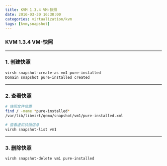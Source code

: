 ```yaml
---
title: KVM 1.3.4 VM-快照
date: 2016-03-30 16:30:00
categories: virtualization/kvm
tags: [kvm,snapshot]
---
```

### KVM 1.3.4 VM-快照

---

### 1. 创建快照
``` bash
virsh snapshot-create-as vm1 pure-installed
Domain snapshot pure-installed created
```

---

### 2. 查看快照
``` bash
# 快照文件位置
find / -name *pure-installed*
/var/lib/libvirt/qemu/snapshot/vm1/pure-installed.xml
 
# 查看虚机快照信息
virsh snapshot-list vm1
```

---

### 3. 删除快照
``` bash
virsh snapshot-delete vm1 pure-installed
```